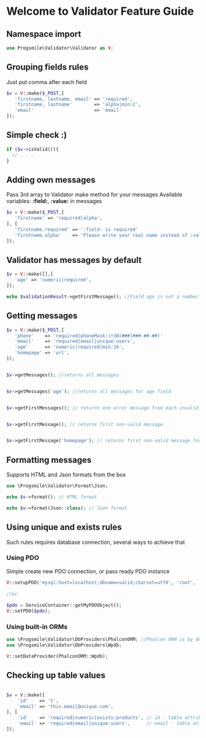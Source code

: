 # Welcome to Validator Feature Guide

## Namespace import
```php
use Progsmile\Validator\Validator as V;
```

## Grouping fields rules
Just put comma after each field
```php
$v = V::make($_POST,[
   'firstname, lastname, email' => 'required',
   'firstname, lastname'        => 'alpha|min:2',
   'email'                      => 'email'
]);

```

## Simple check :)
```php
if ($v->isValid()){
  // . . .
}
```

## Adding own messages
Pass 3rd array to Validator make method for your messages
Available variables: **:field:**, **:value:** in messages
```php
$v = V::make($_POST,[
   'firstname' => 'required|alpha',
], [
   'firstname.required' => ':field: is required'
   'firstname.alpha'    => 'Please write your real name instead of :value:'
]);

```

## Validator has messages by default
```php
$v = V::make([],[
   'age' => 'numeric|required',
]);

echo $validationResult->getFirstMessage(); //Field age is not a number
```


## Getting messages
```php
$v = V::make($_POST,[
   'phone'    => 'required|phoneMask:(+38(###)###-##-##)'
   'email'    => 'required|email|unique:users',
   'age'      => 'numeric|required|min:16',
   'homepage' => 'url',
]);


$v->getMessages(); //returns all messages


$v->getMessages('age'); //returns all messages for age field


$v->getFirstMessages(); // returns one error message from each invalid rule


$v->getFirstMessage(); // returns first non-valid message 


$v->getFirstMessage('homepage'); // returns first non-valid message for specific field

```

## Formatting messages
Supports HTML and Json formats from the box
```php
use \Progsmile\Validator\Format\Json;

echo $v->format(); // HTML format

echo $v->format(Json::class); // Json format

```

## Using unique and exists rules
Such rules requires database connection, several ways to achieve that

### Using PDO
Simple create new PDO connection, or pass ready PDO instance

```php
V::setupPDO('mysql:host=localhost;dbname=valid;charset=utf8', 'root', '123')
 
//or
 
$pdo = ServiceContainer::getMyPDOObject();
V::setPDO($pdo);

```
 
### Using built-in ORMs

```php
use \Progsmile\Validator\DbProviders\PhalconORM; //Phalcon ORM is by default
use \Progsmile\Validator\DbProviders\Wpdb;

V::setDataProvider(PhalconORM::Wpdb);
```

## Checking up table values
```php

$v = V::make([
    'id'    => '1',
    'email' => 'this.email@unique.com',
], [
    'id'    => 'required|numeric|exists:products', // id - table attribute, products - table
    'email' => 'required|email|unique:users',      // email - table attr, users - table 
]);

```
